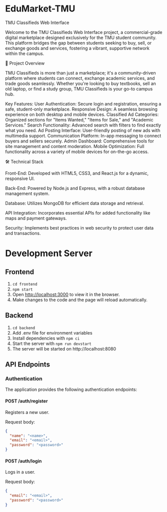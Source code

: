 # EduMarket-TMU

TMU Classifieds Web Interface

Welcome to the TMU Classifieds Web Interface project, a commercial-grade digital marketplace designed exclusively for the TMU student community. This platform bridges the gap between students seeking to buy, sell, or exchange goods and services, fostering a vibrant, supportive network within the campus.

🚀 Project Overview

TMU Classifieds is more than just a marketplace; it's a community-driven platform where students can connect, exchange academic services, and trade goods seamlessly. Whether you're looking to buy textbooks, sell an old laptop, or find a study group, TMU Classifieds is your go-to campus hub.

Key Features:
User Authentication: Secure login and registration, ensuring a safe, student-only marketplace.
Responsive Design: A seamless browsing experience on both desktop and mobile devices.
Classified Ad Categories: Organized sections for "Items Wanted," "Items for Sale," and "Academic Services."
Search Functionality: Advanced search with filters to find exactly what you need.
Ad Posting Interface: User-friendly posting of new ads with multimedia support.
Communication Platform: In-app messaging to connect buyers and sellers securely.
Admin Dashboard: Comprehensive tools for site management and content moderation.
Mobile Optimization: Full functionality across a variety of mobile devices for on-the-go access.

🛠 Technical Stack

Front-End: Developed with HTML5, CSS3, and React.js for a dynamic, responsive UI.

Back-End: Powered by Node.js and Express, with a robust database management system.

Database: Utilizes MongoDB for efficient data storage and retrieval.

API Integration: Incorporates essential APIs for added functionality like maps and payment gateways.

Security: Implements best practices in web security to protect user data and transactions.

# Development Server

## Frontend

1. `cd frontend`
2. `npm start`
3. Open [http://localhost:3000](http://localhost:3000) to view it in the browser.
4. Make changes to the code and the page will reload automatically.

## Backend

1. `cd backend`
2. Add .env file for environment variables
3. Install dependencies with `npm ci`
4. Start the server with `npm run devstart`
5. The server will be started on http://localhost:8080

## API Endpoints

### Authentication

The application provides the following authentication endpoints:

#### POST /auth/register

Registers a new user.

Request body:

```json
{
  "name": "<name>",
  "email": "<email>",
  "password": "<password>"
}
```

#### POST /auth/login

Logs in a user.

Request body:

```json
{
  "email": "<email>",
  "password": "<password>"
}
```
